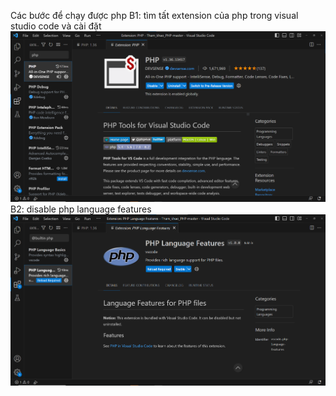 Các bước để chạy được php
B1:
tìm tất extension của php trong visual studio code và cài đặt
![](images/readme/php-install.png)
B2:
disable php language features
![](images/readme/php-disable.png)
